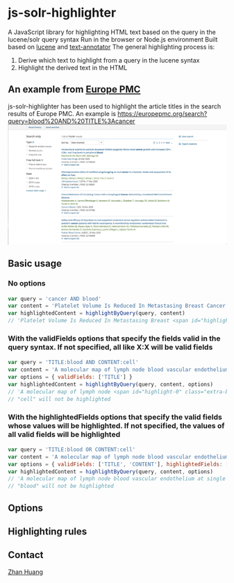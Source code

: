 # js-solr-highlighter
A JavaScript library for highlighting HTML text based on the query in the lucene/solr query syntax
Run in the browser or Node.js environment 
Built based on [lucene](https://github.com/bripkens/lucene "lucene") and [text-annotator](https://github.com/zhan-huang/text-annotator "text-annotator")
The general highlighting process is:
1. Derive which text to highlight from a query in the lucene syntax
2. Highlight the derived text in the HTML

## An example from [Europe PMC](https://europepmc.org "Europe PMC")
js-solr-highlighter has been used to highlight the article titles in the search results of Europe PMC. An example is https://europepmc.org/search?query=blood%20AND%20TITLE%3Acancer
!["an example from Europe PMC" "an example from Europe PMC"](example.JPG)

## Basic usage
### No options
```javascript
var query = 'cancer AND blood'
var content = 'Platelet Volume Is Reduced In Metastasing Breast Cancer: Blood Profiles Reveal Significant Shifts.'
var highlightedContent = highlightByQuery(query, content)
// 'Platelet Volume Is Reduced In Metastasing Breast <span id="highlight-0" class="extra-bold">Cancer</span>: <span id="highlight-1" class="extra-bold">Blood</span> Profiles Reveal Significant Shifts.'
```
### With the validFields options that specify the fields valid in the query syntax. If not specified, all like X:X will be valid fields
```javascript
var query = 'TITLE:blood AND CONTENT:cell'
var content = 'A molecular map of lymph node blood vascular endothelium at single cell resolution'
var options = { validFields: ['TITLE'] }
var highlightedContent = highlightByQuery(query, content, options)
// 'A molecular map of lymph node <span id="highlight-0" class="extra-bold">blood</span> vascular endothelium at single cell resolution'
// "cell" will not be highlighted
```
### With the highlightedFields options that specify the valid fields whose values will be highlighted. If not specified, the values of all valid fields will be highlighted
```javascript
var query = 'TITLE:blood OR CONTENT:cell'
var content = 'A molecular map of lymph node blood vascular endothelium at single cell resolution'
var options = { validFields: ['TITLE', 'CONTENT'], highlightedFields: ['CONTENT'] }
var highlightedContent = highlightByQuery(query, content, options)
// 'A molecular map of lymph node blood vascular endothelium at single <span id="highlight-0" class="extra-bold">cell</span> resolution'
// "blood" will not be highlighted
```

## Options

## Highlighting rules

## Contact
[Zhan Huang](mailto:z2hm@outlook.com "Zhan Huang")
